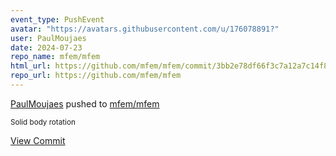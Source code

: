 ```yaml
---
event_type: PushEvent
avatar: "https://avatars.githubusercontent.com/u/176078891?"
user: PaulMoujaes
date: 2024-07-23
repo_name: mfem/mfem
html_url: https://github.com/mfem/mfem/commit/3bb2e78df66f3c7a12a7c14f8f100f1abc384d9d
repo_url: https://github.com/mfem/mfem
---
```


<a href='https://github.com/PaulMoujaes' target='_blank'>PaulMoujaes</a> pushed to <a href='https://github.com/mfem/mfem' target='_blank'>mfem/mfem</a>

<small>Solid body rotation</small>

<a href='https://github.com/mfem/mfem/commit/3bb2e78df66f3c7a12a7c14f8f100f1abc384d9d' target='_blank'>View Commit</a>